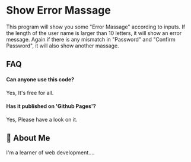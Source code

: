 
# Show Error Massage

This program will show you some "Error Massage" according to inputs.
 If the length of the user name is larger than 10 letters, it will show an error message.
 Again if there is any mismatch in "Password" and "Confirm Password", it will also show another massage.
## FAQ

#### Can anyone use this code?

Yes, It's free for all.

#### Has it published on 'Github Pages'?

Yes, Please have a look on it.

  
## 🚀 About Me
I'm a learner of web development....

  
